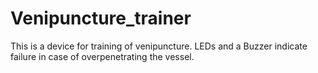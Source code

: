 # Venipuncture_trainer
 This is a device for training of venipuncture. LEDs and a Buzzer indicate failure in case of  overpenetrating the vessel.
